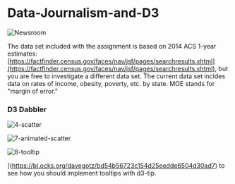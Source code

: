 # Data-Journalism-and-D3

![Newsroom](https://media.giphy.com/media/v2xIous7mnEYg/giphy.gif)



The data set included with the assignment is based on 2014 ACS 1-year estimates: [https://factfinder.census.gov/faces/nav/jsf/pages/searchresults.xhtml](https://factfinder.census.gov/faces/nav/jsf/pages/searchresults.xhtml), but you are free to investigate a different data set. The current data set incldes data on rates of income, obesity, poverty, etc. by state. MOE stands for "margin of error."


### D3 Dabbler

![4-scatter](Images/4-scatter.jpg)




![7-animated-scatter](Images/7-animated-scatter.gif)


![8-tooltip](Images/8-tooltip.gif)


](https://bl.ocks.org/davegotz/bd54b56723c154d25eedde6504d30ad7) to see how you should implement tooltips with d3-tip.


